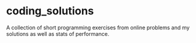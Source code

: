 # coding_solutions
A collection of short programming exercises from online problems and my solutions as well as stats of performance.

